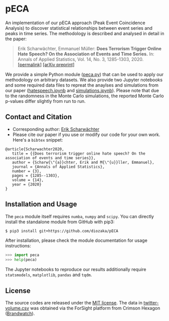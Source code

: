 # pECA
An implementation of our pECA approach (Peak Event Coincidence Analysis) to discover statistical relationships between event series and peaks in time series. The methodology is described and analysed in detail in the paper:

> Erik Scharwächter, Emmanuel Müller: **Does Terrorism Trigger Online Hate Speech? On the Association of Events and Time Series.**
> In: Annals of Applied Statistics, Vol. 14, No. 3, 1285-1303, 2020. [[permalink]](http://dx.doi.org/10.1214/20-AOAS1338) [[arXiv preprint]](https://arxiv.org/abs/2004.14733)

We provide a simple Python module ([peca.py](./peca.py)) that can be used to apply our methodology on arbitrary datasets. We also provide two Jupyter notebooks and some required data files to repreat the anaylses and simulations from our paper ([hatespeech.ipynb](./demos/hatespeech.ipynb) and [simulations.ipynb](./demos/simulations.ipynb)). Please note that due to the randomness in the Monte Carlo simulations, the reported Monte Carlo p-values differ slightly from run to run.

## Contact and Citation

* Corresponding author: [Erik Scharwächter](mailto:erik.scharwaechter@cs.tu-dortmund.de)
* Please cite our paper if you use or modify our code for your own work. Here's a `bibtex` snippet:

```
@article{Scharwachter2020,
   title = {{Does terrorism trigger online hate speech? On the association of events and time series}},
   author = {Scharw{\"{a}}chter, Erik and M{\"{u}}ller, Emmanuel},
   journal = {Annals of Applied Statistics},
   number = {3},
   pages = {1285--1303},
   volume = {14},
   year = {2020}
}
```

## Installation and Usage

The `peca` module itself requires `numba`, `numpy` and `scipy`. You can directly install the standalone module from GitHub with pip3:

```bash
$ pip3 install git+https://github.com/diozaka/pECA
```

After installation, please check the module documentation for usage instructions:

```python
>>> import peca
>>> help(peca)
```

The Jupyter notebooks to reproduce our results additionally require `statsmodels`, `matplotlib`, `pandas` and `tqdm`. 

## License

The source codes are released under the [MIT license](./LICENSE). The data in [twitter-volume.csv](./demos/data/twitter-volume.csv) was obtained via the ForSight platform from Crimson Hexagon ([Brandwatch](https://www.brandwatch.com/)).

